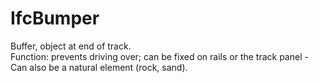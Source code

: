 IfcBumper
=========
Buffer, object at end of track.  
Function: prevents driving over; can be fixed on rails or the track panel -
Can also be a natural element (rock, sand).  


